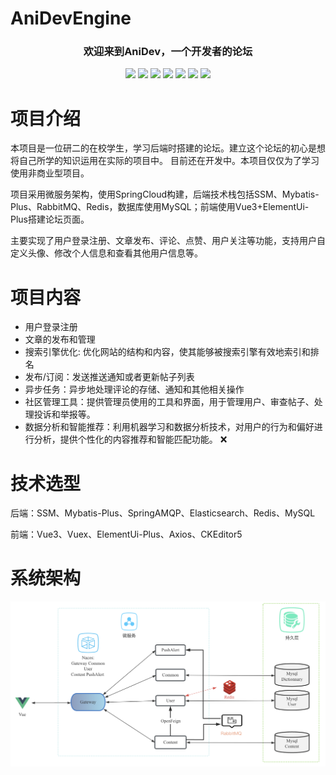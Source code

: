 # AniDevEngine

<p align="center">
<h3 align="center">
  欢迎来到AniDev，一个开发者的论坛
</h3>
</p>
<p align="center">
<img src="https://img.shields.io/badge/JDK-1.8-green.svg" ></img>
<img src="https://img.shields.io/badge/springboot-2.3.7.RELEASE-green" ></img>
<img src="https://img.shields.io/badge/SpringCloud-Hoxton.SR9-brightgreen" ></img>
<img src="https://img.shields.io/badge/Mybatis--Plus-3.4.1-blue" ></img>
<img src="https://img.shields.io/badge/Vue-3.2.47-green" ></img>
<img src="https://img.shields.io/badge/RabbitMQ-3.9.11-orange" ></img>
<img src="https://img.shields.io/badge/license-Apache2.0-blue" ></img>
</p>




# 项目介绍

本项目是一位研二的在校学生，学习后端时搭建的论坛。建立这个论坛的初心是想将自己所学的知识运用在实际的项目中。 目前还在开发中。本项目仅仅为了学习使用非商业型项目。

项目采用微服务架构，使用SpringCloud构建，后端技术栈包括SSM、Mybatis-Plus、RabbitMQ、Redis，数据库使用MySQL；前端使用Vue3+ElementUi-Plus搭建论坛页面。

主要实现了用户登录注册、文章发布、评论、点赞、用户关注等功能，支持用户自定义头像、修改个人信息和查看其他用户信息等。



# 项目内容

* 用户登录注册   
* 文章的发布和管理  
* 搜索引擎优化:  优化网站的结构和内容，使其能够被搜索引擎有效地索引和排名
* 发布/订阅：发送推送通知或者更新帖子列表 
* 异步任务：异步地处理评论的存储、通知和其他相关操作 
* 社区管理工具：提供管理员使用的工具和界面，用于管理用户、审查帖子、处理投诉和举报等。  
* 数据分析和智能推荐：利用机器学习和数据分析技术，对用户的行为和偏好进行分析，提供个性化的内容推荐和智能匹配功能。 ❌



# 技术选型

后端：SSM、Mybatis-Plus、SpringAMQP、Elasticsearch、Redis、MySQL

前端：Vue3、Vuex、ElementUi-Plus、Axios、CKEditor5



# 系统架构

![](assets/Architecture.png)
